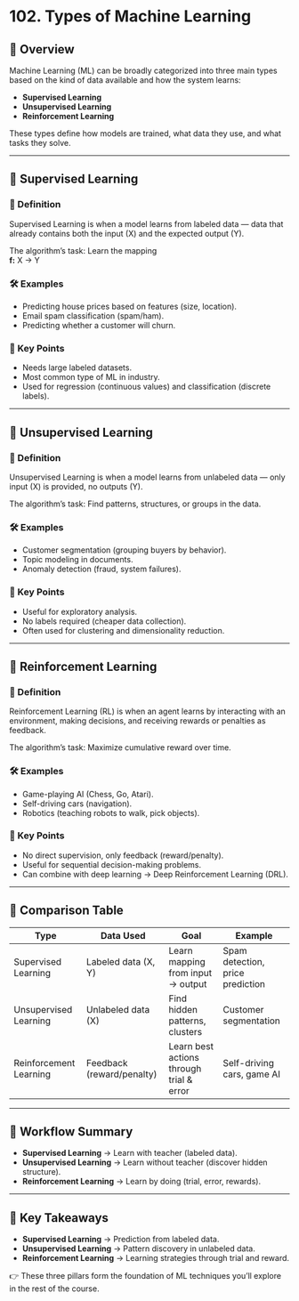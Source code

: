 # 102. Types of Machine Learning

## 🧩 Overview

Machine Learning (ML) can be broadly categorized into three main types based on the kind of data available and how the system learns:

- **Supervised Learning**
- **Unsupervised Learning**
- **Reinforcement Learning**

These types define how models are trained, what data they use, and what tasks they solve.

---

## 🎯 Supervised Learning
### 🔧 Definition

Supervised Learning is when a model learns from labeled data — data that already contains both the input (X) and the expected output (Y).

The algorithm’s task: Learn the mapping  
**f:** X → Y

### 🛠️ Examples

- Predicting house prices based on features (size, location).  
- Email spam classification (spam/ham).  
- Predicting whether a customer will churn.

### 📌 Key Points

- Needs large labeled datasets.  
- Most common type of ML in industry.  
- Used for regression (continuous values) and classification (discrete labels).

---

## 🎯 Unsupervised Learning
### 🔧 Definition

Unsupervised Learning is when a model learns from unlabeled data — only input (X) is provided, no outputs (Y).

The algorithm’s task: Find patterns, structures, or groups in the data.

### 🛠️ Examples

- Customer segmentation (grouping buyers by behavior).  
- Topic modeling in documents.  
- Anomaly detection (fraud, system failures).

### 📌 Key Points

- Useful for exploratory analysis.  
- No labels required (cheaper data collection).  
- Often used for clustering and dimensionality reduction.

---

## 🎯 Reinforcement Learning
### 🔧 Definition

Reinforcement Learning (RL) is when an agent learns by interacting with an environment, making decisions, and receiving rewards or penalties as feedback.

The algorithm’s task: Maximize cumulative reward over time.

### 🛠️ Examples

- Game-playing AI (Chess, Go, Atari).  
- Self-driving cars (navigation).  
- Robotics (teaching robots to walk, pick objects).

### 📌 Key Points

- No direct supervision, only feedback (reward/penalty).  
- Useful for sequential decision-making problems.  
- Can combine with deep learning → Deep Reinforcement Learning (DRL).

---

## 🧠 Comparison Table

| Type | Data Used | Goal | Example |
| --- | --- | --- | --- |
| Supervised Learning | Labeled data (X, Y) | Learn mapping from input → output | Spam detection, price prediction |
| Unsupervised Learning | Unlabeled data (X) | Find hidden patterns, clusters | Customer segmentation |
| Reinforcement Learning | Feedback (reward/penalty) | Learn best actions through trial & error | Self-driving cars, game AI |

---

## 🚀 Workflow Summary

- **Supervised Learning** → Learn with teacher (labeled data).  
- **Unsupervised Learning** → Learn without teacher (discover hidden structure).  
- **Reinforcement Learning** → Learn by doing (trial, error, rewards).

---

## 📘 Key Takeaways

- **Supervised Learning** → Prediction from labeled data.  
- **Unsupervised Learning** → Pattern discovery in unlabeled data.  
- **Reinforcement Learning** → Learning strategies through trial and reward.

👉 These three pillars form the foundation of ML techniques you’ll explore in the rest of the course.
